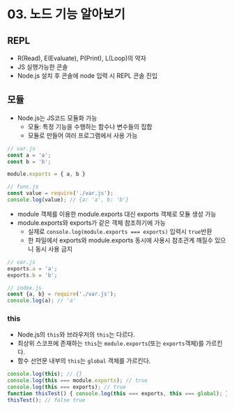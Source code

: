 # 03. 노드 기능 알아보기
## REPL
- R(Read), E(Evaluate), P(Print), L(Loop)의 약자
- JS 실행가능한 콘솔
- Node.js 설치 후 콘솔에 node 입력 시 REPL 콘솔 진입

## 모듈
- Node.js는 JS코드 모듈화 가능
  - 모듈: 특정 기능을 수행하는 함수나 변수들의 집합
  - 모듈로 만들어 여러 프로그램에서 사용 가능
```javascript
// var.js
const a = 'a';
const b = 'b';

module.exports = { a, b }
```
```javascript
// func.js
const value = require('./var.js');
console.log(value); // {a: 'a', b: 'b'}
```

- module 객체를 이용한 module.exports 대신 exports 객체로 모듈 생성 가능
- module.exports와 exports가 같은 객체 참조하기에 가능
  - 실제로 ```console.log(module.exports === exports)``` 입력시 ```true```반환
  - 한 파일에서 exports와 module.exports 동시에 사용시 참조관계 깨질수 있으니 동시 사용 금지
```javascript
// var.js
exports.a = 'a';
exports.b = 'b';
```
```javascript
// index.js
const {a, b} = require('./var.js');
console.log(a); // 'a'
```

### this
- Node.js의 ```this```와 브라우저의 ```this```는 다르다.
- 최상위 스코프에 존재하는 ```this```는 ```module.exports```(또는 ```exports```객체)를 가르킨다.
- 함수 선언문 내부의 ```this```는 ```global``` 객체를 가르킨다.
```javascript
console.log(this); // {}
console.log(this === module.exports); // true
console.log(this === exports); // true
function thisTest() { console.log(this === exports, this === global); }
thisTest(); // false true
```

